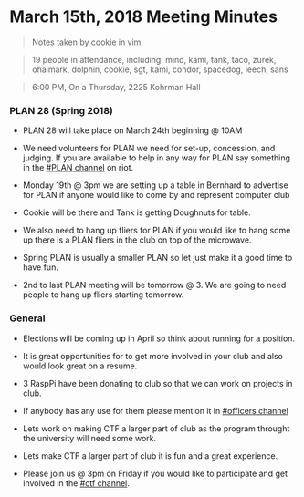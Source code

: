 # March 15th, 2018 Meeting Minutes
> Notes taken by cookie in vim

> 19 people in attendance, including: mind, kami, tank, taco, zurek, ohaimark, dolphin, cookie, sgt, kami, condor, spacedog, leech, sans

> 6:00 PM, On a Thursday, 2225 Kohrman Hall

### PLAN 28 (Spring 2018)

- PLAN 28 will take place on March 24th beginning @ 10AM

- We need volunteers for PLAN we need for set-up, concession, and judging. If you are available to help in any way for PLAN say something in the [#PLAN channel](https://cclub.cs.wmich.edu/vector/#/room/#plan:cclub.cs.wmich.edu) on riot.

- Monday 19th @ 3pm we are setting up a table in Bernhard to advertise for PLAN if anyone would like to come by and represent computer club

- Cookie will be there and Tank is getting Doughnuts for table.

- We also need to hang up fliers for PLAN if you would like to hang some up there is a PLAN fliers in the club on top of the microwave.

- Spring PLAN is usually a smaller PLAN so let just make it a good time to have fun.

- 2nd to last PLAN meeting will be tomorrow @ 3. We are going to need people to hang up fliers starting tomorrow.

### General

- Elections will be coming up in April so think about running for a position.

-  It is great opportunities for to get more involved in your club and also would look great on a resume.

- 3 RaspPi have been donating to club so that we can work on projects in club.

- If anybody has any use for them please mention it in [#officers channel](https://cclub.cs.wmich.edu/vector/#/room/#officers:cclub.cs.wmich.edu)

- Lets work on making CTF a larger part of club as the program throught the university will need some work.

- Lets make CTF a larger part of club it is fun and a great experience.

- Please join us @ 3pm on Friday if you would like to participate and get involved in the [#ctf channel](https://cclub.cs.wmich.edu/vector/#/room/#ctf:cclub.cs.wmich.edu).  
